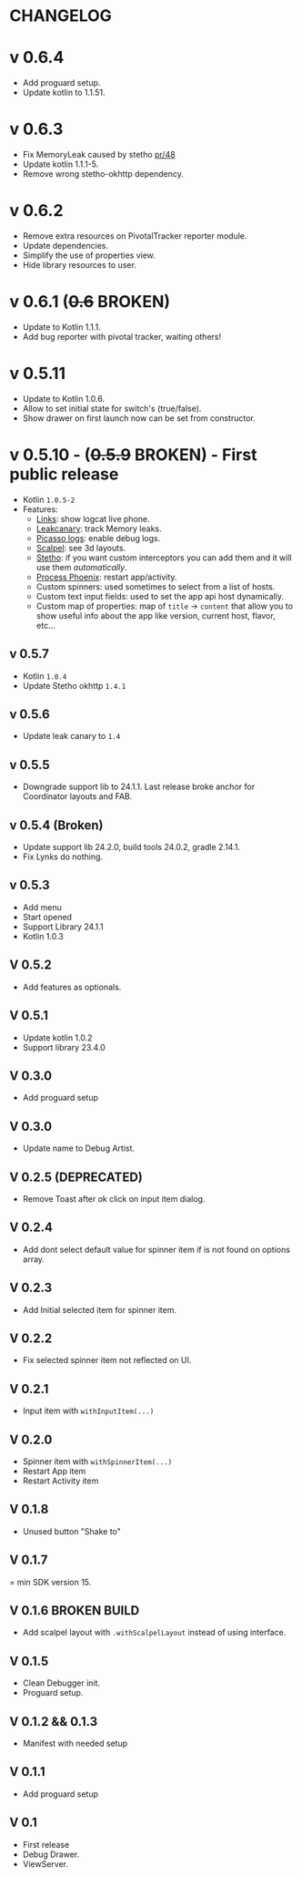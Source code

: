 # CHANGELOG

# v 0.6.4
- Add proguard setup.
- Update kotlin to 1.1.51.

# v 0.6.3
- Fix MemoryLeak caused by stetho [pr/48](https://github.com/BaristaVentures/debug-artist/pull/48)
- Update kotlin 1.1.1-5.
- Remove wrong stetho-okhttp dependency.
 
# v 0.6.2

- Remove extra resources on PivotalTracker reporter module.
- Update dependencies.
- Simplify the use of properties view.
- Hide library resources to user.

# v 0.6.1 (~~0.6~~ BROKEN) 

- Update to Kotlin 1.1.1.
- Add bug reporter with pivotal tracker, waiting others!

# v 0.5.11

- Update to Kotlin 1.0.6.
- Allow to set initial state for switch's (true/false).
- Show drawer on first launch now can be set from constructor.

# v 0.5.10 - (~~0.5.9~~ BROKEN) - First public release
- Kotlin `1.0.5-2`
- Features:
  - [Links](https://github.com/pedrovgs/Lynx): show logcat live phone.
  - [Leakcanary](https://github.com/square/leakcanary): track Memory leaks.
  - [Picasso logs](https://github.com/square/picasso): enable debug logs.
  - [Scalpel](https://github.com/JakeWharton/scalpel): see 3d layouts.
  - [Stetho](https://github.com/facebook/stetho): if you want custom interceptors you can add them and it will use them _automatically_.
  - [Process Phoenix](https://github.com/JakeWharton/ProcessPhoenix): restart app/activity.
  - Custom spinners: used sometimes to select from a list of hosts.
  - Custom text input fields: used to set the app api host dynamically.
  - Custom map of properties: map of `title` -> `content` that allow you to show  useful info about the app like version, current host, flavor, etc...

## v 0.5.7
- Kotlin `1.0.4`
- Update Stetho okhttp `1.4.1`

## v 0.5.6
- Update leak canary to `1.4`

## v 0.5.5
- Downgrade support lib to 24.1.1.
Last release broke anchor for Coordinator layouts and FAB.

## v 0.5.4 (Broken)
- Update support lib 24.2.0, build tools 24.0.2, gradle 2.14.1.
- Fix Lynks do nothing.

## v 0.5.3
- Add menu
- Start opened
- Support Library 24.1.1
- Kotlin 1.0.3

## V 0.5.2
- Add features as optionals.

## V 0.5.1
- Update kotlin 1.0.2
- Support library 23.4.0

## V 0.3.0
- Add proguard setup

## V 0.3.0
- Update name to Debug Artist.

## V 0.2.5 (DEPRECATED)
- Remove Toast after ok click on input item dialog.

## V 0.2.4
- Add dont select default value for spinner item if is not found on options array.

## V 0.2.3
- Add Initial selected item for spinner item.

## V 0.2.2
- Fix selected spinner item not reflected on UI.

## V 0.2.1
- Input item with `withInputItem(...)`

## V 0.2.0
- Spinner item with `withSpinnerItem(...)`
- Restart App item
- Restart Activity item

## V 0.1.8
- Unused button "Shake to"

## V 0.1.7
= min SDK version 15.

## V 0.1.6 BROKEN BUILD
- Add scalpel layout with `.withScalpelLayout` instead of using interface.

## V 0.1.5
- Clean Debugger init.
- Proguard setup.

## V 0.1.2 && 0.1.3
- Manifest with needed setup

## V 0.1.1
- Add proguard setup

## V 0.1
- First release
- Debug Drawer.
- ViewServer.
